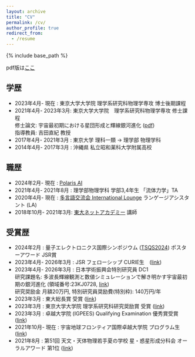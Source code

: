 ```yaml
---
layout: archive
title: "CV"
permalink: /cv/
author_profile: true
redirect_from:
  - /resume
---
```


{% include base_path %}

pdf版は[ここ](https://yurinanakazato.github.io/files/CV_English_20231214.pdf)


## 学歴
* 2023年4月- 現在     : 東京大学大学院 理学系研究科物理学専攻 博士後期課程  
* 2021年4月- 2023年3月: 東京大学大学院　理学系研究科物理学専攻 修士課程  
              修士論文: 宇宙最初期における星団形成と輝線銀河進化 ([pdf](http://www-utap.phys.s.u-tokyo.ac.jp/Theses/M_Nakazato.pdf))  
              指導教員: 吉田直紀 教授  
* 2017年4月- 2021年3月 : 東京大学 理科一類 → 理学部 物理学科  
* 2014年4月- 2017年3月 : 沖縄県 私立昭和薬科大学附属高校

## 職歴  
* 2024年2月- 現在      : [Polaris AI](https://polarisai.co.jp)  
* 2021年4月- 2021年8月 : 理学部物理学科 学部3,4年生 「流体力学」TA  
* 2020年4月- 現在      : [多言語交流会 International Lounge](https://www.jlcse.t.u-tokyo.ac.jp/ja/activities/icyou/) ランゲージアシスタント (LA) 
* 2018年10月- 2021年3月: [東大ネットアカデミー](https://tna-tokyo.com) 講師  

## 受賞歴  
* 2024年2月           : 量子エレクトロニクス国際シンポジウム ([TSQS2024](https://tsqi.phys.s.u-tokyo.ac.jp/tsqi/en/)) ポスターアワード JSR賞  
* 2023年4月- 2026年3月 : JSR フェローシップ CURIE生　([link](https://curie.phys.s.u-tokyo.ac.jp/fellowship/))  
* 2023年4月- 2026年3月 : 日本学術振興会特別研究員 DC1  
研究課題名: 多波長輝線観測と数値シミュレーションで解き明かす宇宙最初期の銀河進化 (領域番号:23KJ0728, [link](https://kaken.nii.ac.jp/ja/grant/KAKENHI-PROJECT-23KJ0728/))  
研究奨励金 月額20万円, 特別研究員奨励費(特別枠): 140万円/年
* 2023年3月           : 東大総長賞 受賞  ([link](https://www.u-tokyo.ac.jp/content/400209147.pdf))  
* 2023年3月           : 東京大学大学院 理学系研究科研究奨励賞 受賞  ([link](https://www.phys.s.u-tokyo.ac.jp/award/37776/))  
* 2023年3月           : 卓越大学院 (IGPEES) Qualifying Examination 優秀賞受賞 ([link](https://www.s.u-tokyo.ac.jp/ja/IGPEES/news/2023-01.html))  
* 2021年10月- 現在     : 宇宙地球フロンティア国際卓越大学院 プログラム生 ([link](https://www.s.u-tokyo.ac.jp/ja/IGPEES/))  
* 2021年8月           : 第51回 天文・天体物理若手夏の学校 星・惑星形成分科会 オーラルアワード 第1位 ([link](https://astro-wakate.sakura.ne.jp/ss2021/oralawards/))  

